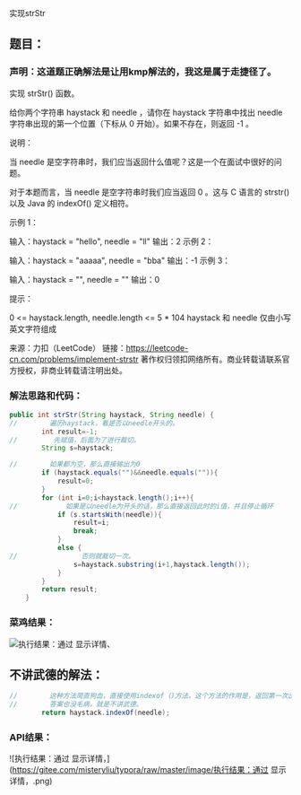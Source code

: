 实现strStr

## 题目：

### 声明：这道题正确解法是让用kmp解法的，我这是属于走捷径了。

实现 strStr() 函数。

给你两个字符串 haystack 和 needle ，请你在 haystack 字符串中找出 needle 字符串出现的第一个位置（下标从 0 开始）。如果不存在，则返回  -1 。

 

说明：

当 needle 是空字符串时，我们应当返回什么值呢？这是一个在面试中很好的问题。

对于本题而言，当 needle 是空字符串时我们应当返回 0 。这与 C 语言的 strstr() 以及 Java 的 indexOf() 定义相符。

 

示例 1：

输入：haystack = "hello", needle = "ll"
输出：2
示例 2：

输入：haystack = "aaaaa", needle = "bba"
输出：-1
示例 3：

输入：haystack = "", needle = ""
输出：0


提示：

0 <= haystack.length, needle.length <= 5 * 104
haystack 和 needle 仅由小写英文字符组成

来源：力扣（LeetCode）
链接：https://leetcode-cn.com/problems/implement-strstr
著作权归领扣网络所有。商业转载请联系官方授权，非商业转载请注明出处。

### 解法思路和代码：

```java
public int strStr(String haystack, String needle) {
//        遍历haystack，看是否以needle开头的。
        int result=-1;
//         先赋值，后面为了进行裁切。
        String s=haystack;

//        如果都为空，那么直接输出为0
        if (haystack.equals("")&&needle.equals("")){
            result=0;
        }
        for (int i=0;i<haystack.length();i++){
//            如果是以needle为开头的话，那么直接返回此时的i值，并且停止循环
            if (s.startsWith(needle)){
                result=i;
                break;
            }
            else {
//                否则就裁切一次。
                s=haystack.substring(i+1,haystack.length());
            }
        }
        return result;
    }
```

### 菜鸡结果：

![执行结果：通过 显示详情、](https://gitee.com/misteryliu/typora/raw/master/image/%E6%89%A7%E8%A1%8C%E7%BB%93%E6%9E%9C%EF%BC%9A%E9%80%9A%E8%BF%87%20%E6%98%BE%E7%A4%BA%E8%AF%A6%E6%83%85%E3%80%81.png)





## 不讲武德的解法：

```java
//        这种方法简直狗血，直接使用indexof（)方法，这个方法的作用是，返回第一次出现子串的开始值。
//        答案也没毛病，就是不讲武德。
        return haystack.indexOf(needle);
```

### API结果：

![执行结果：通过 显示详情，](https://gitee.com/misteryliu/typora/raw/master/image/执行结果：通过 显示详情，.png)